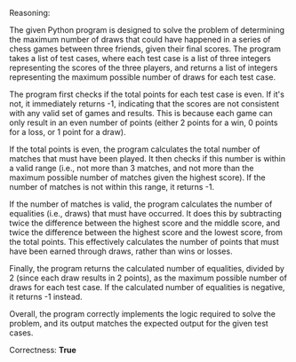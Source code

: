 Reasoning:

The given Python program is designed to solve the problem of determining the maximum number of draws that could have happened in a series of chess games between three friends, given their final scores. The program takes a list of test cases, where each test case is a list of three integers representing the scores of the three players, and returns a list of integers representing the maximum possible number of draws for each test case.

The program first checks if the total points for each test case is even. If it's not, it immediately returns -1, indicating that the scores are not consistent with any valid set of games and results. This is because each game can only result in an even number of points (either 2 points for a win, 0 points for a loss, or 1 point for a draw).

If the total points is even, the program calculates the total number of matches that must have been played. It then checks if this number is within a valid range (i.e., not more than 3 matches, and not more than the maximum possible number of matches given the highest score). If the number of matches is not within this range, it returns -1.

If the number of matches is valid, the program calculates the number of equalities (i.e., draws) that must have occurred. It does this by subtracting twice the difference between the highest score and the middle score, and twice the difference between the highest score and the lowest score, from the total points. This effectively calculates the number of points that must have been earned through draws, rather than wins or losses.

Finally, the program returns the calculated number of equalities, divided by 2 (since each draw results in 2 points), as the maximum possible number of draws for each test case. If the calculated number of equalities is negative, it returns -1 instead.

Overall, the program correctly implements the logic required to solve the problem, and its output matches the expected output for the given test cases.

Correctness: **True**
